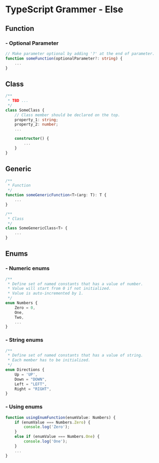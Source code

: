 TypeScript Grammer - Else
=========================

Function
--------

### - Optional Parameter

```typescript
// Make parameter optional by adding '?' at the end of parameter.
function someFunction(optionalParameter?: string) {
    ...
}
```

Class
-----

```typescript
/**
 * TBD ...
 */
class SomeClass {
    // Class member should be declared on the top.
    property_1: string;
    property_2: number;
    ...

    constructor() {
        ...
    }
}
```

Generic
-------

```typescript
/**
 * Function
 */
function someGenericFunction<T>(arg: T): T {
    ...
}

/**
 * Class
 */
class SomeGenericClass<T> {
    ...
}
```

Enums
-----

### - Numeric enums

```typescript
/**
 * Define set of named constants that has a value of number.
 * Value will start from 0 if not initialized.
 * Value is auto-incremented by 1.
 */
enum Numbers {
    Zero = 0,
    One,
    Two,
    ...
}
```

### - String enums

```typescript
/**
 * Define set of named constants that has a value of string.
 * Each member has to be initialized.
 */
enum Directions {
    Up = 'UP',
    Down = "DOWN",
    Left = "LEFT",
    Right = "RIGHT",
}
```

### - Using enums

```typescript
function usingEnumFunction(enumValue: Numbers) {
    if (enumValue === Numbers.Zero) {
        console.log('Zero');
    }
    else if (enumValue === Numbers.One) {
        console.log('One');
    }
    ...
}
```